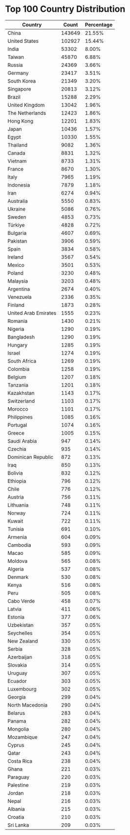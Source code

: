 # Top 100 Country Distribution
| Country | Count | Percentage |
|----|----|----|
| China | 143649 | 21.55% |
| United States | 102927 | 15.44% |
| India | 53302 | 8.00% |
| Taiwan | 45870 | 6.88% |
| Russia | 24369 | 3.66% |
| Germany | 23417 | 3.51% |
| South Korea | 21349 | 3.20% |
| Singapore | 20813 | 3.12% |
| Brazil | 15288 | 2.29% |
| United Kingdom | 13042 | 1.96% |
| The Netherlands | 12423 | 1.86% |
| Hong Kong | 12201 | 1.83% |
| Japan | 10436 | 1.57% |
| Egypt | 10330 | 1.55% |
| Thailand | 9082 | 1.36% |
| Canada | 8831 | 1.32% |
| Vietnam | 8733 | 1.31% |
| France | 8670 | 1.30% |
| Italy | 7965 | 1.19% |
| Indonesia | 7879 | 1.18% |
| Iran | 6274 | 0.94% |
| Australia | 5550 | 0.83% |
| Ukraine | 5086 | 0.76% |
| Sweden | 4853 | 0.73% |
| Türkiye | 4828 | 0.72% |
| Bulgaria | 4607 | 0.69% |
| Pakistan | 3906 | 0.59% |
| Spain | 3834 | 0.58% |
| Ireland | 3567 | 0.54% |
| Mexico | 3501 | 0.53% |
| Poland | 3230 | 0.48% |
| Malaysia | 3203 | 0.48% |
| Argentina | 2674 | 0.40% |
| Venezuela | 2336 | 0.35% |
| Finland | 1873 | 0.28% |
| United Arab Emirates | 1555 | 0.23% |
| Romania | 1430 | 0.21% |
| Nigeria | 1290 | 0.19% |
| Bangladesh | 1290 | 0.19% |
| Hungary | 1285 | 0.19% |
| Israel | 1274 | 0.19% |
| South Africa | 1269 | 0.19% |
| Colombia | 1258 | 0.19% |
| Belgium | 1207 | 0.18% |
| Tanzania | 1201 | 0.18% |
| Kazakhstan | 1143 | 0.17% |
| Switzerland | 1103 | 0.17% |
| Morocco | 1101 | 0.17% |
| Philippines | 1085 | 0.16% |
| Portugal | 1074 | 0.16% |
| Greece | 1005 | 0.15% |
| Saudi Arabia | 947 | 0.14% |
| Czechia | 935 | 0.14% |
| Dominican Republic | 872 | 0.13% |
| Iraq | 850 | 0.13% |
| Bolivia | 832 | 0.12% |
| Ethiopia | 796 | 0.12% |
| Chile | 776 | 0.12% |
| Austria | 756 | 0.11% |
| Lithuania | 748 | 0.11% |
| Norway | 724 | 0.11% |
| Kuwait | 722 | 0.11% |
| Tunisia | 691 | 0.10% |
| Armenia | 604 | 0.09% |
| Cambodia | 593 | 0.09% |
| Macao | 585 | 0.09% |
| Moldova | 565 | 0.08% |
| Algeria | 537 | 0.08% |
| Denmark | 530 | 0.08% |
| Kenya | 516 | 0.08% |
| Peru | 505 | 0.08% |
| Cabo Verde | 458 | 0.07% |
| Latvia | 411 | 0.06% |
| Estonia | 377 | 0.06% |
| Uzbekistan | 357 | 0.05% |
| Seychelles | 354 | 0.05% |
| New Zealand | 330 | 0.05% |
| Serbia | 328 | 0.05% |
| Azerbaijan | 318 | 0.05% |
| Slovakia | 314 | 0.05% |
| Uruguay | 307 | 0.05% |
| Ecuador | 303 | 0.05% |
| Luxembourg | 302 | 0.05% |
| Georgia | 299 | 0.04% |
| North Macedonia | 290 | 0.04% |
| Belarus | 283 | 0.04% |
| Panama | 282 | 0.04% |
| Mongolia | 280 | 0.04% |
| Mozambique | 247 | 0.04% |
| Cyprus | 245 | 0.04% |
| Qatar | 243 | 0.04% |
| Costa Rica | 238 | 0.04% |
| Ghana | 221 | 0.03% |
| Paraguay | 220 | 0.03% |
| Palestine | 219 | 0.03% |
| Jordan | 218 | 0.03% |
| Nepal | 216 | 0.03% |
| Albania | 215 | 0.03% |
| Croatia | 210 | 0.03% |
| Sri Lanka | 209 | 0.03% |
